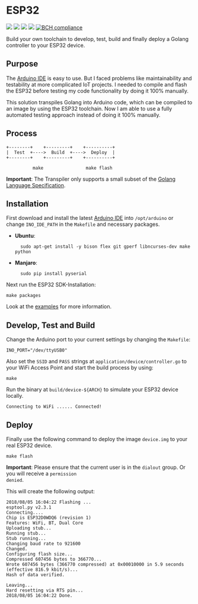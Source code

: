 # ESP32

[![](https://img.shields.io/github/license/andygeiss/esp32)](https://github.com/andygeiss/esp32/blob/master/LICENSE)
[![](https://img.shields.io/github/v/release/andygeiss/esp32)](https://github.com/andygeiss/esp32/releases)
[![](https://img.shields.io/codeclimate/tech-debt/andygeiss/esp32)](https://github.com/andygeiss/esp32)
[![](https://goreportcard.com/badge/github.com/andygeiss/esp32)](https://goreportcard.com/report/github.com/andygeiss/esp32)
[![BCH compliance](https://bettercodehub.com/edge/badge/andygeiss/esp32?branch=master)](https://bettercodehub.com/)

Build your own toolchain to develop, test, build and finally deploy a Golang controller to your ESP32 device.

## Purpose

The [Arduino IDE](https://www.arduino.cc/en/Main/Software) is easy to use.
But I faced problems like maintainability and testability at more complicated IoT projects.
I needed to compile and flash the ESP32 before testing my code functionality by doing it 100% manually.

This solution transpiles Golang into Arduino code, which can be compiled to an image by using the ESP32 toolchain.
Now I am able to use a fully automated testing approach instead of doing it 100% manually.

## Process

    +--------+    +---------+    +----------+
    |  Test  +---->  Build  +---->  Deploy  |
    +--------+    +---------+    +----------+

              make                make flash

**Important**: The Transpiler only supports a small subset of the [Golang Language Specification](https://golang.org/ref/spec). 

## Installation

First download and install the latest [Arduino IDE](https://www.arduino.cc/en/Main/Software) into <code>/opt/arduino</code> or change <code>INO_IDE_PATH</code> in the <code>Makefile</code>
and necessary packages.
 
- **Ubuntu**:

        sudo apt-get install -y bison flex git gperf libncurses-dev make python
	
- **Manjaro**:

        sudo pip install pyserial

Next run the ESP32 SDK-Installation:

    make packages

Look at the [examples](https://github.com/andygeiss/esp32/tree/master/examples) for more information.

## Develop, Test and Build

Change the Arduino port to your current settings by changing the <code>Makefile</code>:

    INO_PORT="/dev/ttyUSB0"

Also set the <code>SSID</code> and <code>PASS</code> strings at <code>application/device/controller.go</code> to your WiFi Access Point and start the build process by using:

    make
    
Run the binary at <code>build/device-${ARCH}</code> to simulate your ESP32 device locally.

    Connecting to WiFi ...... Connected!

## Deploy

Finally use the following command to deploy the image <code>device.img</code> to your real ESP32 device.

    make flash

**Important**: Please ensure that the current user is in the <code>dialout</code> group. Or you will receive a <code>permission denied</code>.

This will create the following output:

    2018/08/05 16:04:22 Flashing ...
    esptool.py v2.3.1
    Connecting....
    Chip is ESP32D0WDQ6 (revision 1)
    Features: WiFi, BT, Dual Core
    Uploading stub...
    Running stub...
    Stub running...
    Changing baud rate to 921600
    Changed.
    Configuring flash size...
    Compressed 607456 bytes to 366770...
    Wrote 607456 bytes (366770 compressed) at 0x00010000 in 5.9 seconds (effective 816.9 kbit/s)...
    Hash of data verified.
    
    Leaving...
    Hard resetting via RTS pin...
    2018/08/05 16:04:22 Done.
